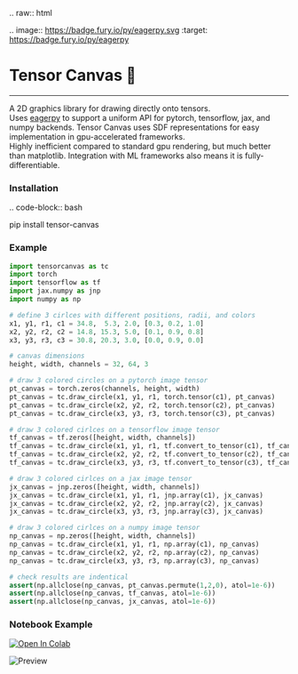 .. raw:: html

.. image:: https://badge.fury.io/py/eagerpy.svg
   :target: https://badge.fury.io/py/eagerpy

# Tensor Canvas 🎨
----------------
A 2D graphics library for drawing directly onto tensors.  
Uses [eagerpy](https://github.com/jonasrauber/eagerpy) to support a uniform API for pytorch, tensorflow, jax, and numpy backends.
Tensor Canvas uses SDF representations for easy implementation in gpu-accelerated frameworks.  
Highly inefficient compared to standard gpu rendering, but much better than matplotlib. Integration with ML frameworks also means it is fully-differentiable.

### Installation  

.. code-block:: bash

   pip install tensor-canvas

### Example
```python
import tensorcanvas as tc
import torch
import tensorflow as tf
import jax.numpy as jnp
import numpy as np

# define 3 cirlces with different positions, radii, and colors
x1, y1, r1, c1 = 34.8,  5.3, 2.0, [0.3, 0.2, 1.0]
x2, y2, r2, c2 = 14.8, 15.3, 5.0, [0.1, 0.9, 0.8]
x3, y3, r3, c3 = 30.8, 20.3, 3.0, [0.0, 0.9, 0.0]

# canvas dimensions
height, width, channels = 32, 64, 3

# draw 3 colored circles on a pytorch image tensor
pt_canvas = torch.zeros(channels, height, width)
pt_canvas = tc.draw_circle(x1, y1, r1, torch.tensor(c1), pt_canvas)
pt_canvas = tc.draw_circle(x2, y2, r2, torch.tensor(c2), pt_canvas)
pt_canvas = tc.draw_circle(x3, y3, r3, torch.tensor(c3), pt_canvas)

# draw 3 colored cirlces on a tensorflow image tensor
tf_canvas = tf.zeros([height, width, channels])
tf_canvas = tc.draw_circle(x1, y1, r1, tf.convert_to_tensor(c1), tf_canvas)
tf_canvas = tc.draw_circle(x2, y2, r2, tf.convert_to_tensor(c2), tf_canvas)
tf_canvas = tc.draw_circle(x3, y3, r3, tf.convert_to_tensor(c3), tf_canvas)

# draw 3 colored cirlces on a jax image tensor
jx_canvas = jnp.zeros([height, width, channels])
jx_canvas = tc.draw_circle(x1, y1, r1, jnp.array(c1), jx_canvas)
jx_canvas = tc.draw_circle(x2, y2, r2, jnp.array(c2), jx_canvas)
jx_canvas = tc.draw_circle(x3, y3, r3, jnp.array(c3), jx_canvas)

# draw 3 colored cirlces on a numpy image tensor
np_canvas = np.zeros([height, width, channels])
np_canvas = tc.draw_circle(x1, y1, r1, np.array(c1), np_canvas)
np_canvas = tc.draw_circle(x2, y2, r2, np.array(c2), np_canvas)
np_canvas = tc.draw_circle(x3, y3, r3, np.array(c3), np_canvas)

# check results are indentical
assert(np.allclose(np_canvas, pt_canvas.permute(1,2,0), atol=1e-6))
assert(np.allclose(np_canvas, tf_canvas, atol=1e-6))
assert(np.allclose(np_canvas, jx_canvas, atol=1e-6))

```

### Notebook Example

[![Open In Colab](https://colab.research.google.com/assets/colab-badge.svg)](https://colab.research.google.com/github/PWhiddy/TensorCanvasDemo/blob/master/TensorCanvasDemo.ipynb)  
  
![Preview](https://i.imgur.com/sspmxHa.png)
